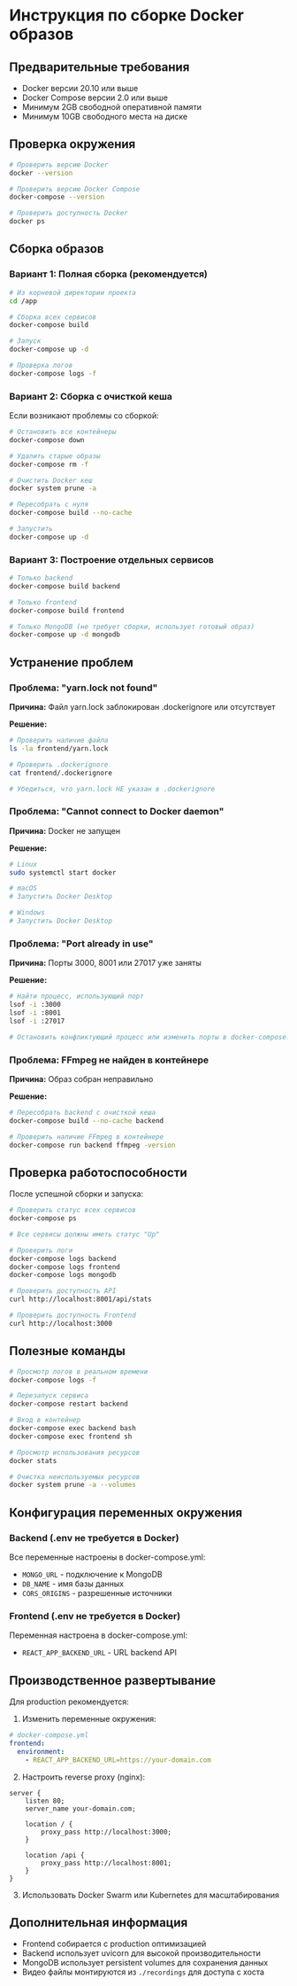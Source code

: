 # Инструкция по сборке Docker образов

## Предварительные требования

- Docker версии 20.10 или выше
- Docker Compose версии 2.0 или выше
- Минимум 2GB свободной оперативной памяти
- Минимум 10GB свободного места на диске

## Проверка окружения

```bash
# Проверить версию Docker
docker --version

# Проверить версию Docker Compose
docker-compose --version

# Проверить доступность Docker
docker ps
```

## Сборка образов

### Вариант 1: Полная сборка (рекомендуется)

```bash
# Из корневой директории проекта
cd /app

# Сборка всех сервисов
docker-compose build

# Запуск
docker-compose up -d

# Проверка логов
docker-compose logs -f
```

### Вариант 2: Сборка с очисткой кеша

Если возникают проблемы со сборкой:

```bash
# Остановить все контейнеры
docker-compose down

# Удалить старые образы
docker-compose rm -f

# Очистить Docker кеш
docker system prune -a

# Пересобрать с нуля
docker-compose build --no-cache

# Запустить
docker-compose up -d
```

### Вариант 3: Построение отдельных сервисов

```bash
# Только backend
docker-compose build backend

# Только frontend
docker-compose build frontend

# Только MongoDB (не требует сборки, использует готовый образ)
docker-compose up -d mongodb
```

## Устранение проблем

### Проблема: "yarn.lock not found"

**Причина:** Файл yarn.lock заблокирован .dockerignore или отсутствует

**Решение:**
```bash
# Проверить наличие файла
ls -la frontend/yarn.lock

# Проверить .dockerignore
cat frontend/.dockerignore

# Убедиться, что yarn.lock НЕ указан в .dockerignore
```

### Проблема: "Cannot connect to Docker daemon"

**Причина:** Docker не запущен

**Решение:**
```bash
# Linux
sudo systemctl start docker

# macOS
# Запустить Docker Desktop

# Windows
# Запустить Docker Desktop
```

### Проблема: "Port already in use"

**Причина:** Порты 3000, 8001 или 27017 уже заняты

**Решение:**
```bash
# Найти процесс, использующий порт
lsof -i :3000
lsof -i :8001
lsof -i :27017

# Остановить конфликтующий процесс или изменить порты в docker-compose.yml
```

### Проблема: FFmpeg не найден в контейнере

**Причина:** Образ собран неправильно

**Решение:**
```bash
# Пересобрать backend с очисткой кеша
docker-compose build --no-cache backend

# Проверить наличие FFmpeg в контейнере
docker-compose run backend ffmpeg -version
```

## Проверка работоспособности

После успешной сборки и запуска:

```bash
# Проверить статус всех сервисов
docker-compose ps

# Все сервисы должны иметь статус "Up"

# Проверить логи
docker-compose logs backend
docker-compose logs frontend
docker-compose logs mongodb

# Проверить доступность API
curl http://localhost:8001/api/stats

# Проверить доступность Frontend
curl http://localhost:3000
```

## Полезные команды

```bash
# Просмотр логов в реальном времени
docker-compose logs -f

# Перезапуск сервиса
docker-compose restart backend

# Вход в контейнер
docker-compose exec backend bash
docker-compose exec frontend sh

# Просмотр использования ресурсов
docker stats

# Очистка неиспользуемых ресурсов
docker system prune -a --volumes
```

## Конфигурация переменных окружения

### Backend (.env не требуется в Docker)

Все переменные настроены в docker-compose.yml:
- `MONGO_URL` - подключение к MongoDB
- `DB_NAME` - имя базы данных
- `CORS_ORIGINS` - разрешенные источники

### Frontend (.env не требуется в Docker)

Переменная настроена в docker-compose.yml:
- `REACT_APP_BACKEND_URL` - URL backend API

## Производственное развертывание

Для production рекомендуется:

1. Изменить переменные окружения:
```yaml
# docker-compose.yml
frontend:
  environment:
    - REACT_APP_BACKEND_URL=https://your-domain.com
```

2. Настроить reverse proxy (nginx):
```nginx
server {
    listen 80;
    server_name your-domain.com;
    
    location / {
        proxy_pass http://localhost:3000;
    }
    
    location /api {
        proxy_pass http://localhost:8001;
    }
}
```

3. Использовать Docker Swarm или Kubernetes для масштабирования

## Дополнительная информация

- Frontend собирается с production оптимизацией
- Backend использует uvicorn для высокой производительности
- MongoDB использует persistent volumes для сохранения данных
- Видео файлы монтируются из `./recordings` для доступа с хоста
